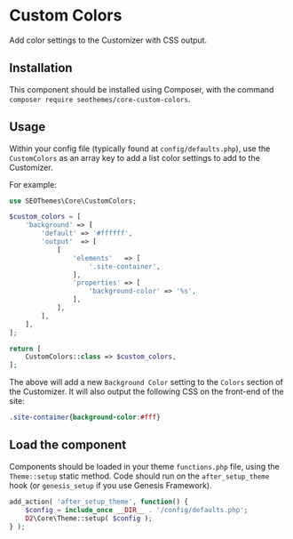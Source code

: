 # Custom Colors

Add color settings to the Customizer with CSS output.

## Installation

This component should be installed using Composer, with the command `composer require seothemes/core-custom-colors`.

## Usage

Within your config file (typically found at `config/defaults.php`), use the `CustomColors` as an array key to add a list color settings to add to the Customizer.

For example:

```php
use SEOThemes\Core\CustomColors;

$custom_colors = [
	'background' => [
		'default' => '#ffffff',
		'output'  => [
			[
				'elements'   => [
					'.site-container',
				],
				'properties' => [
					'background-color' => '%s',
				],
			],
		],
	],
];

return [
    CustomColors::class => $custom_colors,
];
 ```
 
 The above will add a new `Background Color` setting to the `Colors` section of the Customizer. It will also output the following CSS on the front-end of the site:
 
 ```css
.site-container{background-color:#fff}
```

## Load the component

Components should be loaded in your theme `functions.php` file, using the `Theme::setup` static method. Code should run on the `after_setup_theme` hook (or `genesis_setup` if you use Genesis Framework).

```php
add_action( 'after_setup_theme', function() {
    $config = include_once __DIR__ . '/config/defaults.php';
    D2\Core\Theme::setup( $config );
} );
```